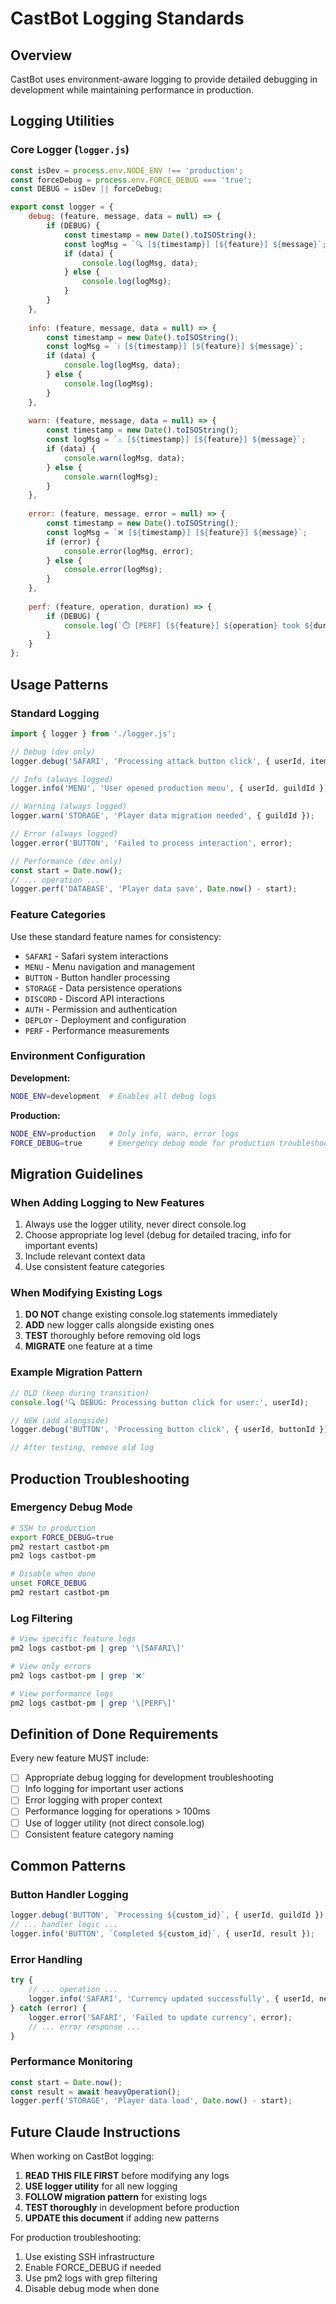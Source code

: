 # CastBot Logging Standards

## Overview

CastBot uses environment-aware logging to provide detailed debugging in development while maintaining performance in production.

## Logging Utilities

### Core Logger (`logger.js`)
```javascript
const isDev = process.env.NODE_ENV !== 'production';
const forceDebug = process.env.FORCE_DEBUG === 'true';
const DEBUG = isDev || forceDebug;

export const logger = {
    debug: (feature, message, data = null) => {
        if (DEBUG) {
            const timestamp = new Date().toISOString();
            const logMsg = `🔍 [${timestamp}] [${feature}] ${message}`;
            if (data) {
                console.log(logMsg, data);
            } else {
                console.log(logMsg);
            }
        }
    },
    
    info: (feature, message, data = null) => {
        const timestamp = new Date().toISOString();
        const logMsg = `ℹ️ [${timestamp}] [${feature}] ${message}`;
        if (data) {
            console.log(logMsg, data);
        } else {
            console.log(logMsg);
        }
    },
    
    warn: (feature, message, data = null) => {
        const timestamp = new Date().toISOString();
        const logMsg = `⚠️ [${timestamp}] [${feature}] ${message}`;
        if (data) {
            console.warn(logMsg, data);
        } else {
            console.warn(logMsg);
        }
    },
    
    error: (feature, message, error = null) => {
        const timestamp = new Date().toISOString();
        const logMsg = `❌ [${timestamp}] [${feature}] ${message}`;
        if (error) {
            console.error(logMsg, error);
        } else {
            console.error(logMsg);
        }
    },
    
    perf: (feature, operation, duration) => {
        if (DEBUG) {
            console.log(`⏱️ [PERF] [${feature}] ${operation} took ${duration}ms`);
        }
    }
};
```

## Usage Patterns

### Standard Logging
```javascript
import { logger } from './logger.js';

// Debug (dev only)
logger.debug('SAFARI', 'Processing attack button click', { userId, itemId });

// Info (always logged)
logger.info('MENU', 'User opened production menu', { userId, guildId });

// Warning (always logged)
logger.warn('STORAGE', 'Player data migration needed', { guildId });

// Error (always logged)
logger.error('BUTTON', 'Failed to process interaction', error);

// Performance (dev only)
const start = Date.now();
// ... operation ...
logger.perf('DATABASE', 'Player data save', Date.now() - start);
```

### Feature Categories
Use these standard feature names for consistency:
- `SAFARI` - Safari system interactions
- `MENU` - Menu navigation and management
- `BUTTON` - Button handler processing
- `STORAGE` - Data persistence operations
- `DISCORD` - Discord API interactions
- `AUTH` - Permission and authentication
- `DEPLOY` - Deployment and configuration
- `PERF` - Performance measurements

### Environment Configuration

**Development:**
```bash
NODE_ENV=development  # Enables all debug logs
```

**Production:**
```bash
NODE_ENV=production   # Only info, warn, error logs
FORCE_DEBUG=true      # Emergency debug mode for production troubleshooting
```

## Migration Guidelines

### When Adding Logging to New Features
1. Always use the logger utility, never direct console.log
2. Choose appropriate log level (debug for detailed tracing, info for important events)
3. Include relevant context data
4. Use consistent feature categories

### When Modifying Existing Logs
1. **DO NOT** change existing console.log statements immediately
2. **ADD** new logger calls alongside existing ones
3. **TEST** thoroughly before removing old logs
4. **MIGRATE** one feature at a time

### Example Migration Pattern
```javascript
// OLD (keep during transition)
console.log('🔍 DEBUG: Processing button click for user:', userId);

// NEW (add alongside)
logger.debug('BUTTON', 'Processing button click', { userId, buttonId });

// After testing, remove old log
```

## Production Troubleshooting

### Emergency Debug Mode
```bash
# SSH to production
export FORCE_DEBUG=true
pm2 restart castbot-pm
pm2 logs castbot-pm

# Disable when done
unset FORCE_DEBUG
pm2 restart castbot-pm
```

### Log Filtering
```bash
# View specific feature logs
pm2 logs castbot-pm | grep '\[SAFARI\]'

# View only errors
pm2 logs castbot-pm | grep '❌'

# View performance logs
pm2 logs castbot-pm | grep '\[PERF\]'
```

## Definition of Done Requirements

Every new feature MUST include:
- [ ] Appropriate debug logging for development troubleshooting
- [ ] Info logging for important user actions
- [ ] Error logging with proper context
- [ ] Performance logging for operations > 100ms
- [ ] Use of logger utility (not direct console.log)
- [ ] Consistent feature category naming

## Common Patterns

### Button Handler Logging
```javascript
logger.debug('BUTTON', `Processing ${custom_id}`, { userId, guildId });
// ... handler logic ...
logger.info('BUTTON', `Completed ${custom_id}`, { userId, result });
```

### Error Handling
```javascript
try {
    // ... operation ...
    logger.info('SAFARI', 'Currency updated successfully', { userId, newBalance });
} catch (error) {
    logger.error('SAFARI', 'Failed to update currency', error);
    // ... error response ...
}
```

### Performance Monitoring
```javascript
const start = Date.now();
const result = await heavyOperation();
logger.perf('STORAGE', 'Player data load', Date.now() - start);
```

## Future Claude Instructions

When working on CastBot logging:
1. **READ THIS FILE FIRST** before modifying any logs
2. **USE logger utility** for all new logging
3. **FOLLOW migration pattern** for existing logs
4. **TEST thoroughly** in development before production
5. **UPDATE this document** if adding new patterns

For production troubleshooting:
1. Use existing SSH infrastructure
2. Enable FORCE_DEBUG if needed
3. Use pm2 logs with grep filtering
4. Disable debug mode when done